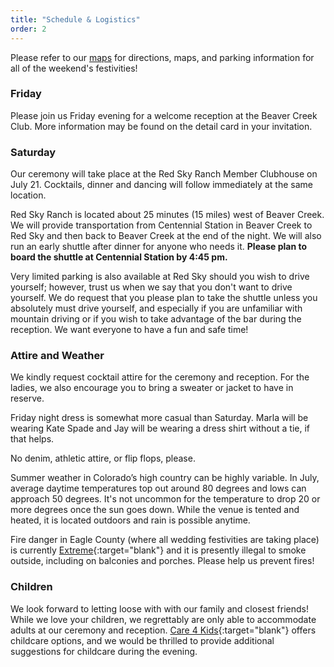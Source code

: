 ```yaml
---
title: "Schedule & Logistics"
order: 2
---
```

Please refer to our <a href="/#maps">maps</a> for directions, maps, and parking information for all of the weekend's festivities!

### Friday
Please join us Friday evening for a welcome reception at the Beaver Creek Club. More information may be found on the detail card in your invitation.

### Saturday
Our ceremony will take place at the Red Sky Ranch Member Clubhouse on July 21. Cocktails, dinner and dancing will follow immediately at the same location.

Red Sky Ranch is located about 25 minutes (15 miles) west of Beaver Creek. We will provide transportation from Centennial Station in Beaver Creek to Red Sky and then back to Beaver Creek at the end of the night. We will also run an early shuttle after dinner for anyone who needs it. **Please plan to board the shuttle at Centennial Station by 4:45 pm.**

Very limited parking is also available at Red Sky should you wish to drive yourself; however, trust us when we say that you don't want to drive yourself. We do request that you please plan to take the shuttle unless you absolutely must drive yourself, and especially if you are unfamiliar with mountain driving or if you wish to take advantage of the bar during the reception. We want everyone to have a fun and safe time!

### Attire and Weather
We kindly request cocktail attire for the ceremony and reception. For the ladies, we also encourage you to bring a sweater or jacket to have in reserve.

Friday night dress is somewhat more casual than Saturday. Marla will be wearing
Kate Spade and Jay will be wearing a dress shirt without a tie, if that helps.

No denim, athletic attire, or flip flops, please.

Summer weather in Colorado’s high country can be highly variable. In July, average daytime temperatures top out around 80 degrees and lows can approach 50 degrees. It's not uncommon for the temperature to drop 20 or more degrees once the sun goes down. While the venue is tented and heated, it is located outdoors and rain is possible anytime.

Fire danger in Eagle County (where all wedding festivities are taking place) is currently [Extreme](https://www.fs.usda.gov/detail/inyo/home/?cid=stelprdb5173311){:target="blank"} and it is presently illegal to smoke outside, including on balconies and porches. Please help us prevent fires! 

### Children
We look forward to letting loose with with our family and closest friends! While
we love your children, we regrettably are only able to accommodate adults at our
ceremony and reception. [Care 4 Kids](http://www.babysittinginvail.com/){:target="blank"} offers childcare options, and we would be thrilled to provide additional suggestions for childcare during the evening.
